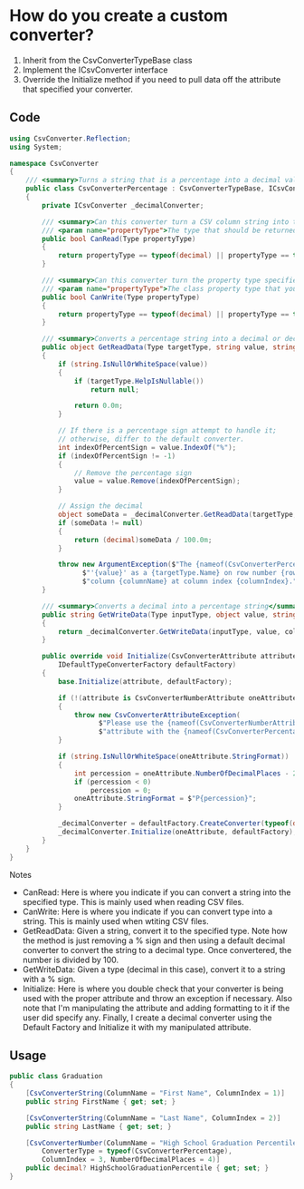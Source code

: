 # How do you create a custom converter?

1. Inherit from the CsvConverterTypeBase class
1. Implement the ICsvConverter interface
1. Override the Initialize method if you need to pull data off the attribute that specified your converter.

## Code
```c#
using CsvConverter.Reflection;
using System;

namespace CsvConverter
{
    /// <summary>Turns a string that is a percentage into a decimal value or throws an exception if the conversion fails.</summary>
    public class CsvConverterPercentage : CsvConverterTypeBase, ICsvConverter
    {
        private ICsvConverter _decimalConverter;

        /// <summary>Can this converter turn a CSV column string into the property type specifed?</summary>
        /// <param name="propertyType">The type that should be returned from the GetReadData method.</param>
        public bool CanRead(Type propertyType)
        {
            return propertyType == typeof(decimal) || propertyType == typeof(decimal?);
        }

        /// <summary>Can this converter turn the property type specified into a CSV column string?</summary>
        /// <param name="propertyType">The class property type that you must convert into a string.</param>
        public bool CanWrite(Type propertyType)
        {
            return propertyType == typeof(decimal) || propertyType == typeof(decimal?);
        }

        /// <summary>Converts a percentage string into a decimal or decimal? value.</summary>
        public object GetReadData(Type targetType, string value, string columnName, int columnIndex, int rowNumber)
        {
            if (string.IsNullOrWhiteSpace(value))
            {
                if (targetType.HelpIsNullable())
                    return null;

                return 0.0m;
            }

            // If there is a percentage sign attempt to handle it; 
            // otherwise, differ to the default converter.
            int indexOfPercentSign = value.IndexOf("%");
            if (indexOfPercentSign != -1)
            {
                // Remove the percentage sign
                value = value.Remove(indexOfPercentSign);
            }

            // Assign the decimal
            object someData = _decimalConverter.GetReadData(targetType, value, columnName, columnIndex, rowNumber);
            if (someData != null)
            {
                return (decimal)someData / 100.0m;
            }

            throw new ArgumentException($"The {nameof(CsvConverterPercentage)} converter cannot parse the string " +
                  $"'{value}' as a {targetType.Name} on row number {rowNumber} in " +
                  $"column {columnName} at column index {columnIndex}.");
        }

        /// <summary>Converts a decimal into a percentage string</summary>
        public string GetWriteData(Type inputType, object value, string columnName, int columnIndex, int rowNumber)
        {
            return _decimalConverter.GetWriteData(inputType, value, columnName, columnIndex, rowNumber);
        }

        public override void Initialize(CsvConverterAttribute attribute,
            IDefaultTypeConverterFactory defaultFactory)
        {
            base.Initialize(attribute, defaultFactory);

            if (!(attribute is CsvConverterNumberAttribute oneAttribute))
            {
                throw new CsvConverterAttributeException(
                      $"Please use the {nameof(CsvConverterNumberAttribute)} " +
                      $"attribute with the {nameof(CsvConverterPercentage)} converter.");
            }

            if (string.IsNullOrWhiteSpace(oneAttribute.StringFormat))
            {
                int percession = oneAttribute.NumberOfDecimalPlaces - 2;
                if (percession < 0)
                    percession = 0;
                oneAttribute.StringFormat = $"P{percession}";
            }

            _decimalConverter = defaultFactory.CreateConverter(typeof(decimal));
            _decimalConverter.Initialize(oneAttribute, defaultFactory);
        }
    }
}
```
Notes
- CanRead:  Here is where you indicate if you can convert a string into the specified type.  This is mainly used when reading CSV files.
- CanWrite:  Here is where you indicate if you can convert type into a string.  This is mainly used when wtiting CSV files.
- GetReadData:  Given a string, convert it to the specified type.  Note how the method is just removing a % sign and then using a default decimal converter to convert the string to a decimal type.  Once convertered, the number is divided by 100.
- GetWriteData:  Given a type (decimal in this case), convert it to a string with a % sign.
- Initialize: Here is where you double check that your converter is being used with the proper attribute and throw an exception if necessary.  Also note that I'm manipulating the attribute and adding formatting to it if the user did specify any.  Finally, I create a decimal converter using the Default Factory and Initialize it with my manipulated attribute.


## Usage
```c#
public class Graduation
{
	[CsvConverterString(ColumnName = "First Name", ColumnIndex = 1)]
	public string FirstName { get; set; }

	[CsvConverterString(ColumnName = "Last Name", ColumnIndex = 2)]
	public string LastName { get; set; }

	[CsvConverterNumber(ColumnName = "High School Graduation Percentile", 
	    ConverterType = typeof(CsvConverterPercentage),
      	ColumnIndex = 3, NumberOfDecimalPlaces = 4)]
	public decimal? HighSchoolGraduationPercentile { get; set; }
}
```